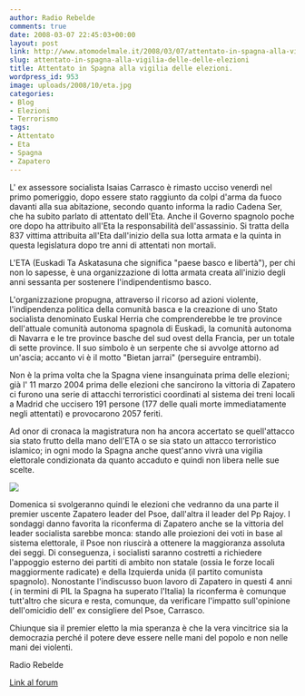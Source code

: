 ```yaml
---
author: Radio Rebelde
comments: true
date: 2008-03-07 22:45:03+00:00
layout: post
link: http://www.atomodelmale.it/2008/03/07/attentato-in-spagna-alla-vigilia-delle-delle-elezioni/
slug: attentato-in-spagna-alla-vigilia-delle-delle-elezioni
title: Attentato in Spagna alla vigilia delle elezioni.
wordpress_id: 953
image: uploads/2008/10/eta.jpg
categories:
- Blog
- Elezioni
- Terrorismo
tags:
- Attentato
- Eta
- Spagna
- Zapatero
---
```


L' ex assessore socialista Isaias Carrasco è rimasto ucciso venerdì nel primo pomeriggio, dopo essere stato raggiunto da colpi d'arma da fuoco davanti alla sua abitazione, secondo quanto informa la radio Cadena Ser, che ha subito parlato di attentato dell'Eta.
Anche il Governo spagnolo poche ore dopo ha attribuito all'Eta la responsabilità dell'assassinio. Si tratta della 837 vittima attribuita all'Eta dall'inizio della sua lotta armata e la quinta in questa legislatura dopo tre anni di attentati non mortali.

L'ETA (Euskadi Ta Askatasuna che significa "paese basco e libertà"), per chi non lo sapesse, è una organizzazione di lotta armata creata all'inizio degli anni sessanta per sostenere l'indipendentismo basco.

L'organizzazione propugna, attraverso il ricorso ad azioni violente, l'indipendenza politica della comunità basca e la creazione di uno Stato socialista denominato Euskal  Herria che comprenderebbe le tre province dell'attuale comunità autonoma spagnola di Euskadi, la comunità autonoma di Navarra e le tre province basche del sud ovest della Francia, per un totale di sette province. Il suo simbolo è un serpente che si avvolge attorno ad un'ascia; accanto vi è il motto "Bietan jarrai" (perseguire entrambi).

Non è la prima volta che la Spagna viene insanguinata prima delle elezioni; già l' 11 marzo 2004 prima delle elezioni che sancirono la vittoria di Zapatero  ci furono una serie di attacchi terroristici coordinati al sistema dei  treni locali a Madrid che uccisero 191 persone (177 delle quali morte immediatamente negli attentati) e provocarono 2057 feriti.

Ad onor di cronaca la magistratura non ha ancora accertato se quell'attacco sia stato frutto della mano dell'ETA o se sia stato un attacco terroristico islamico; in ogni modo la Spagna anche quest'anno vivrà una vigilia elettorale condizionata da quanto accaduto e quindi non libera nelle sue scelte.

![](http://upload.wikimedia.org/wikipedia/commons/6/61/Zapatero.jpg)

Domenica si svolgeranno quindi le elezioni che vedranno da una parte il premier uscente  Zapatero  leader del Psoe, dall'altra il leader del Pp Rajoy. I sondaggi danno favorita la riconferma di Zapatero anche se la vittoria del leader socialista sarebbe monca: stando alle proiezioni dei voti in base al sistema elettorale, il Psoe non riuscirà a ottenere la maggioranza assoluta dei seggi. Di conseguenza, i socialisti saranno costretti a richiedere l'appoggio esterno dei partiti di ambito non statale (ossia le forze locali maggiormente radicate) e della Izquierda unida (il partito comunista spagnolo). Nonostante l'indiscusso buon lavoro di Zapatero in questi 4 anni ( in termini di PIL la Spagna ha superato l'Italia) la riconferma è comunque tutt'altro che sicura e  resta, comunque, da verificare  l'impatto sull'opinione dell'omicidio dell' ex consigliere del Psoe, Carrasco.

Chiunque sia il premier eletto la mia speranza è che la vera vincitrice sia la democrazia perché il potere deve essere nelle mani del popolo e non nelle mani dei violenti.

Radio Rebelde

[ Link al forum](http://atomodelmale.forumfree.net/?t=25875229)
